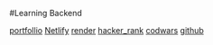 #Learning Backend

[portfollio](https://vishal-portfollio.netlify.app/)
[Netlify]()
[render]()
[hacker_rank]()
[codwars]()
[github]()